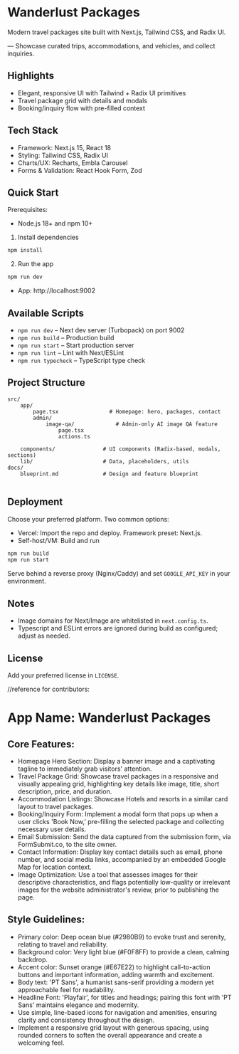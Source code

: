 # Wanderlust Packages

Modern travel packages site built with Next.js, Tailwind CSS, and Radix UI.

— Showcase curated trips, accommodations, and vehicles, and collect inquiries.

## Highlights

- Elegant, responsive UI with Tailwind + Radix UI primitives
- Travel package grid with details and modals
- Booking/inquiry flow with pre-filled context
 

## Tech Stack

- Framework: Next.js 15, React 18
- Styling: Tailwind CSS, Radix UI
- Charts/UX: Recharts, Embla Carousel
- Forms & Validation: React Hook Form, Zod
 
 

## Quick Start

Prerequisites:

- Node.js 18+ and npm 10+

1) Install dependencies

```bash
npm install
```

2) Run the app

```bash
npm run dev
```

- App: http://localhost:9002
 

## Available Scripts

- `npm run dev` – Next dev server (Turbopack) on port 9002
- `npm run build` – Production build
- `npm run start` – Start production server
- `npm run lint` – Lint with Next/ESLint
- `npm run typecheck` – TypeScript type check
 

## Project Structure

```
src/
	app/
		page.tsx                # Homepage: hero, packages, contact
		admin/
			image-qa/             # Admin-only AI image QA feature
				page.tsx
				actions.ts
	
	components/               # UI components (Radix-based, modals, sections)
	lib/                      # Data, placeholders, utils
docs/
	blueprint.md              # Design and feature blueprint
 
```

 

## Deployment

Choose your preferred platform. Two common options:

- Vercel: Import the repo and deploy. Framework preset: Next.js.
- Self-host/VM: Build and run

```bash
npm run build
npm run start
```

Serve behind a reverse proxy (Nginx/Caddy) and set `GOOGLE_API_KEY` in your environment.

## Notes

- Image domains for Next/Image are whitelisted in `next.config.ts`.
- Typescript and ESLint errors are ignored during build as configured; adjust as needed.

## License

Add your preferred license in `LICENSE`.

//reference for contributors:
# **App Name**: Wanderlust Packages

## Core Features:

- Homepage Hero Section: Display a banner image and a captivating tagline to immediately grab visitors' attention.
- Travel Package Grid: Showcase travel packages in a responsive and visually appealing grid, highlighting key details like image, title, short description, price, and duration.
- Accommodation Listings: Showcase Hotels and resorts in a similar card layout to travel packages.
- Booking/Inquiry Form: Implement a modal form that pops up when a user clicks 'Book Now,' pre-filling the selected package and collecting necessary user details.
- Email Submission: Send the data captured from the submission form, via FormSubmit.co, to the site owner.
- Contact Information: Display key contact details such as email, phone number, and social media links, accompanied by an embedded Google Map for location context.
- Image Optimization: Use a tool that assesses images for their descriptive characteristics, and flags potentially low-quality or irrelevant images for the website administrator's review, prior to publishing the page.

## Style Guidelines:

- Primary color: Deep ocean blue (#2980B9) to evoke trust and serenity, relating to travel and reliability.
- Background color: Very light blue (#F0F8FF) to provide a clean, calming backdrop.
- Accent color: Sunset orange (#E67E22) to highlight call-to-action buttons and important information, adding warmth and excitement.
- Body text: 'PT Sans', a humanist sans-serif providing a modern yet approachable feel for readability.
- Headline Font: 'Playfair', for titles and headings; pairing this font with 'PT Sans' maintains elegance and modernity.
- Use simple, line-based icons for navigation and amenities, ensuring clarity and consistency throughout the design.
- Implement a responsive grid layout with generous spacing, using rounded corners to soften the overall appearance and create a welcoming feel.
